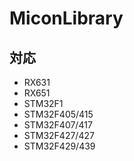 # MiconLibrary

## 対応
- RX631
- RX651
- STM32F1
- STM32F405/415
- STM32F407/417
- STM32F427/427
- STM32F429/439
